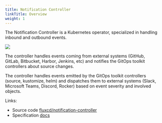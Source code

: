 ```yaml
---
title: Notification Controller
linkTitle: Overview
weight: 1
---
```



The Notification Controller is a Kubernetes operator, specialized in handling inbound and outbound events.

![](/img/notification-controller.png)

The controller handles events coming from external systems (GitHub, GitLab, Bitbucket, Harbor, Jenkins, etc)
and notifies the GitOps toolkit controllers about source changes.

The controller handles events emitted by the GitOps toolkit controllers (source, kustomize, helm)
and dispatches them to external systems (Slack, Microsoft Teams, Discord, Rocker)
based on event severity and involved objects.

Links:

- Source code [fluxcd/notification-controller](https://github.com/fluxcd/notification-controller)
- Specification [docs](https://github.com/fluxcd/notification-controller/tree/main/docs/spec)
